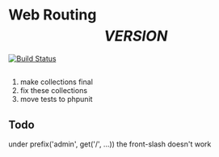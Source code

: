 # Web Routing $$VERSION$$

[![Build Status](https://travis-ci.org/monolith-php/web-routing.svg?branch=master)](https://travis-ci.org/monolith-php/web-routing)

##

1. make collections final
2. fix these collections
3. move tests to phpunit

## Todo

under prefix('admin', get('/', ...)) the front-slash doesn't work